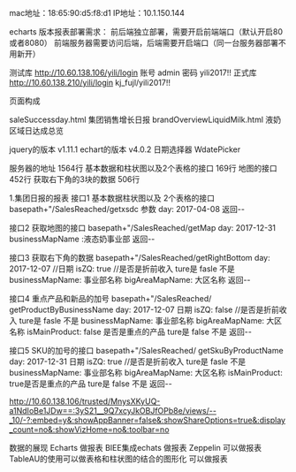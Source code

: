

mac地址：18:65:90:d5:f8:d1
IP地址：10.1.150.144


echarts 版本报表部署需求：
前后端独立部署，需要开启前端端口（默认开启80或者8080）
前端服务器需要访问后端，后端需要开启端口（同一台服务器部署不用新开）

 测试库
 http://10.60.138.106/yili/login
 账号 admin
 密码 yili2017!!
 正式库
 http://10.60.138.210/yili/login
 kj_fujl/yili2017!!



页面构成

saleSuccessday.html            集团销售增长日报
brandOverviewLiquidMilk.html   液奶区域日达成总览


jquery的版本          v1.11.1 
echart的版本          v4.0.2
日期选择器             WdatePicker


服务器的地址                    1564行
基本数据和柱状图以及2个表格的接口   169行
地图的接口                      452行
获取右下角的3块的数据             506行

1.集团日报的报表
接口1 基本数据柱状图以及 2个表格的接口
basepath+"/SalesReached/getxsdc
参数 day: 2017-04-08
返回--

接口2 获取地图的接口
basepath+"/SalesReached/getMap
day: 2017-12-31
businessMapName :液态奶事业部
返回--

接口3 获取右下角的数据
basepath+"/SalesReached/getRightBottom
day: 2017-12-07  //日期
isZQ: true    //是否是折前收入  ture是  fasle 不是
businessMapName: 事业部名称
bigAreaMapName:  大区名称
返回--

接口4 重点产品和新品的加号
basepath+"/SalesReached/ getProductByBusinessName
day: 2017-12-07  日期
isZQ: false   //是否是折前收入  ture是  fasle 不是
businessMapName: 事业部名称
bigAreaMapName:  大区名称
isMainProduct: false  是否是重点的产品  ture是  false 不是
返回--


接口5 SKU的加号的接口
basepath+"/SalesReached/ getSkuByProductName
day: 2017-12-31  日期
isZQ: true  //是否是折前收入  ture是  fasle 不是
businessMapName: 事业部名称
bigAreaMapName:  大区名称
isMainProduct: true是否是重点的产品  ture是  false 不是
返回--

http://10.60.138.106/trusted/MnysXKyUQ-a1NdIoBe1JDw==:3yS21__9Q7xcyJkOBJfOPb8e/views/--_10/-?:embed=y&:showAppBanner=false&:showShareOptions=true&:display_count=no&:showVizHome=no&:toolbar=no

数据的展现
Echarts  做报表
BIEE集成echats 做报表
Zeppelin 可以做报表
TableAU的使用可以做表格和柱状图的结合的图形化  可以做报表













